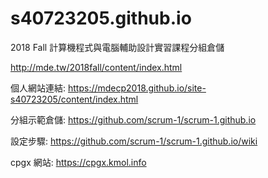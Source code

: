 # s40723205.github.io
2018 Fall 計算機程式與電腦輔助設計實習課程分組倉儲

http://mde.tw/2018fall/content/index.html

個人網站連結: https://mdecp2018.github.io/site-s40723205/content/index.html

分組示範倉儲: https://github.com/scrum-1/scrum-1.github.io

設定步驟: https://github.com/scrum-1/scrum-1.github.io/wiki

cpgx 網站: https://cpgx.kmol.info
